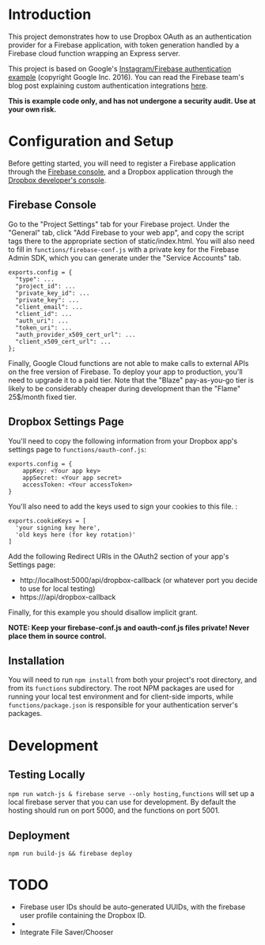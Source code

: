 # Introduction

This project demonstrates how to use Dropbox OAuth as an authentication provider for a
Firebase application, with token generation handled by a Firebase cloud function wrapping
an Express server. 

This project is based on Google's 
[Instagram/Firebase authentication example](https://github.com/firebase/custom-auth-samples) 
(copyright Google Inc. 2016). You can read the Firebase team's blog post explaining custom 
authentication integrations 
[here](https://firebase.googleblog.com/2016/10/authenticate-your-firebase-users-with.html).

**This is example code only, and has not undergone a security audit. Use at your own risk.**

# Configuration and Setup

Before getting started, you will need to register a Firebase application through the 
[Firebase console](https://console.firebase.google.com/), and a Dropbox application 
through the [Dropbox developer's console](https://www.dropbox.com/developers/apps).

## Firebase Console
Go to the "Project Settings" tab for your Firebase project. Under the "General" tab, click 
"Add Firebase to your web app", and copy the script tags there to the appropriate section of
static/index.html. You will also need to fill in `functions/firebase-conf.js` with a 
private key for the Firebase Admin SDK, which you can generate under the "Service Accounts"
tab.

```
exports.config = {
  "type": ...
  "project_id": ...
  "private_key_id": ...
  "private_key": ...
  "client_email": ...
  "client_id": ...
  "auth_uri": ...
  "token_uri": ...
  "auth_provider_x509_cert_url": ...
  "client_x509_cert_url": ...
};
```

Finally, Google Cloud functions are not able to make calls to external APIs on the free version of Firebase.
To deploy your app to production, you'll need to upgrade it to a paid tier. Note that the "Blaze" pay-as-you-go
tier is likely to be considerably cheaper during development than the "Flame" 25$/month fixed tier.

## Dropbox Settings Page
You'll need to copy the following information from your Dropbox app's settings page to 
`functions/oauth-conf.js`:

```
exports.config = {
    appKey: <Your app key> 
    appSecret: <Your app secret> 
    accessToken: <Your accessToken> 
}
```
You'll also need to add the keys used to sign your cookies to this file. :

```
exports.cookieKeys = [
  'your signing key here',
  'old keys here (for key rotation)'
]
``` 

Add the following Redirect URIs in the OAuth2 section of your app's Settings page:
* http://localhost:5000/api/dropbox-callback (or whatever port you decide to use for local testing)
* https://<your-hosted-app-url>/api/dropbox-callback

Finally, for this example you should disallow implicit grant.

**NOTE: Keep your firebase-conf.js and oauth-conf.js files private! Never place them in source control.**

## Installation
You will need to run `npm install` from both your project's root directory, and from its `functions` 
subdirectory. The root NPM packages are used for running your local test environment and for client-side
imports, while `functions/package.json` is responsible for your authentication server's packages.

# Development

## Testing Locally
`npm run watch-js & firebase serve --only hosting,functions` will set up a local firebase server that 
you can use for development. By default the hosting should run on port 5000, and the functions on port 5001.

## Deployment
`npm run build-js && firebase deploy`

# TODO

* Firebase user IDs should be auto-generated UUIDs, with the firebase user profile containing the Dropbox ID.
* 
* Integrate File Saver/Chooser

